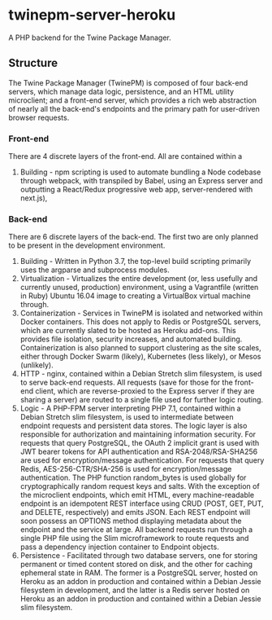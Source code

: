 # twinepm-server-heroku
A PHP backend for the Twine Package Manager.

## Structure

The Twine Package Manager (TwinePM) is composed of four back-end servers, which manage data logic, persistence, and an HTML utility microclient; and a front-end server, which provides a rich web abstraction of nearly all the back-end's endpoints and the primary path for user-driven browser requests.

### Front-end
There are 4 discrete layers of the front-end. All are contained within a 

1. Building - npm scripting is used to automate bundling a Node codebase through webpack, with transpiled by Babel, using an Express server and outputting a React/Redux progressive web app, server-rendered with next.js), 

### Back-end
There are 6 discrete layers of the back-end. The first two are only planned to be present in the development environment.

1. Building - Written in Python 3.7, the top-level build scripting primarily uses the argparse and subprocess modules.
2. Virtualization - Virtualizes the entire development (or, less usefully and currently unused, production) environment, using a Vagrantfile (written in Ruby) Ubuntu 16.04 image to creating a VirtualBox virtual machine through.
3. Containerization - Services in TwinePM is isolated and networked within Docker containers. This does not apply to Redis or PostgreSQL servers, which are currently slated to be hosted as Heroku add-ons. This provides file isolation, security increases, and automated building. Containerization is also planned to support clustering as the site scales, either through Docker Swarm (likely), Kubernetes (less likely), or Mesos (unlikely).
4. HTTP - nginx, contained within a Debian Stretch slim filesystem, is used to serve back-end requests. All requests (save for those for the front-end client, which are reverse-proxied to the Express server if they are sharing a server) are routed to a single file used for further logic routing.
5. Logic - A PHP-FPM server interpreting PHP 7.1, contained within a Debian Stretch slim filesystem, is used to intermediate between endpoint requests and persistent data stores. The logic layer is also responsible for authorization and maintaining information security. For requests that query PostgreSQL, the OAuth 2 implicit grant is used with JWT bearer tokens for API authentication and RSA-2048/RSA-SHA256 are used for encryption/message authentication. For requests that query Redis, AES-256-CTR/SHA-256 is used for encryption/message authentication. The PHP function random_bytes is used globally for cryptographically random request keys and salts. With the exception of the microclient endpoints, which emit HTML, every machine-readable endpoint is an idempotent REST interface using CRUD (POST, GET, PUT, and DELETE, respectively) and emits JSON. Each REST endpoint will soon possess an OPTIONS method displaying metadata about the endpoint and the service at large. All backend requests run through a single PHP file using the Slim microframework to route requests and pass a dependency injection container to Endpoint objects.
6. Persistence - Facilitated through two database servers, one for storing permanent or timed content stored on disk, and the other for caching ephemeral state in RAM. The former is a PostgreSQL server, hosted on Heroku as an addon in production and contained within a Debian Jessie filesystem in development, and the latter is a Redis server hosted on Heroku as an addon in production and contained within a Debian Jessie slim filesystem.